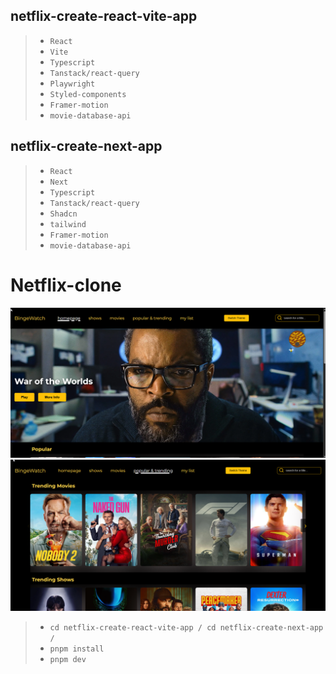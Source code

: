 ## netflix-create-react-vite-app

> - `React`
> - `Vite`
> - `Typescript`
> - `Tanstack/react-query`
> - `Playwright`
> - `Styled-components`
> - `Framer-motion`
> - `movie-database-api`

## netflix-create-next-app

> - `React`
> - `Next`
> - `Typescript`
> - `Tanstack/react-query`
> - `Shadcn`
> - `tailwind`
> - `Framer-motion`
> - `movie-database-api`

# Netflix-clone
![alt text](image-2.png)
![alt text](image-3.png)

> - `cd netflix-create-react-vite-app / cd netflix-create-next-app /`
> - `pnpm install`
> - `pnpm dev`
